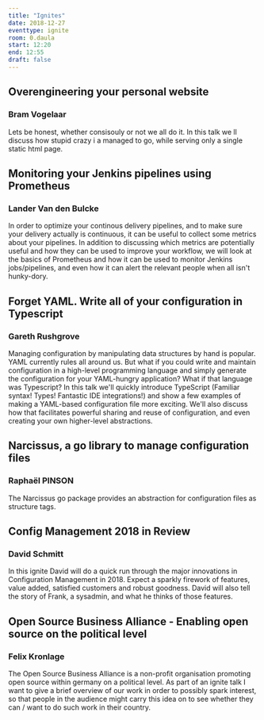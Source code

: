 ```yaml
---
title: "Ignites"
date: 2018-12-27
eventtype: ignite
room: 0.daula
start: 12:20
end: 12:55
draft: false
---
```


## Overengineering your personal website ###
### Bram Vogelaar ##

Lets be honest, whether consisouly or not we all do it.
In this talk we ll discuss how stupid crazy i a managed to go, while serving only a single static html page.

## Monitoring your Jenkins pipelines using Prometheus ##
### Lander Van den Bulcke ##

In order to optimize your continous delivery pipelines, and to make sure your delivery actually is continuous,
it can be useful to collect some metrics about your pipelines.
In addition to discussing which metrics are potentially useful and how they can be used to improve your workflow,
we will look at the basics of Prometheus and how it can be used to monitor Jenkins jobs/pipelines,
and even how it can alert the relevant people when all isn't hunky-dory.

## Forget YAML. Write all of your configuration in Typescript ##
### Gareth Rushgrove ###

Managing configuration by manipulating data structures by hand is popular.
YAML currently rules all around us.
But what if you could write and maintain configuration in a high-level programming language and
simply generate the configuration for your YAML-hungry application? What if that language was Typescript?
In this talk we'll quickly introduce TypeScript (Familiar syntax! Types! Fantastic IDE integrations!) and
show a few examples of making a YAML-based configuration file more exciting.
We'll also discuss how that facilitates powerful sharing and reuse of configuration,
and even creating your own higher-level abstractions.


## Narcissus, a go library to manage configuration files ##
### Raphaël PINSON ###

The Narcissus go package provides an abstraction for configuration files as structure tags.

## Config Management 2018 in Review ##
### David Schmitt ###

In this ignite David will do a quick run through the major innovations in Configuration Management in 2018.
Expect a sparkly firework of features, value added, satisfied customers and robust goodness.
David will also tell the story of Frank, a sysadmin, and what he thinks of those features.

## Open Source Business Alliance - Enabling open source on the political level ##
### Felix Kronlage ##

The Open Source Business Alliance is a non-profit organisation promoting open source within germany on a political level.
As part of an ignite talk I want to give a brief overview of our work in order to possibly spark interest,
so that people in the audience might carry this idea on to see whether they can / want to do such work in their country.


